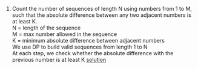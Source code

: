 1. Count the number of sequences of length N using numbers from 1 to M, such that the absolute difference between any two adjacent numbers is at least K.  
N = length of the sequence  
M = max number allowed in the sequence  
K = minimum absolute difference between adjacent numbers  
We use DP to build valid sequences from length 1 to N  
At each step, we check whether the absolute difference with the previous number is at least K
[solution](https://github.com/Manasvee16/Interview-Experiences/blob/main/Adobe/My%20Interview/ques1.cpp)
